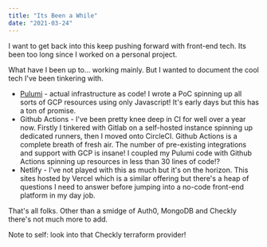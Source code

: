 ```yaml
---
title: "Its Been a While"
date: "2021-03-24"
---
```


I want to get back into this keep pushing forward with front-end tech. Its been too long since I worked on a personal project.

What have I been up to... working mainly. But I wanted to document the cool tech I've been tinkering with.
- [Pulumi](https://www.pulumi.com/) - actual infrastructure as code! I wrote a PoC spinning up all sorts of GCP resources using only Javascript! It's early days but this has a ton of promise.
- Github Actions - I've been pretty knee deep in CI for well over a year now. Firstly I tinkered with Gitlab on a self-hosted instance spinning up dedicated runners, then I moved onto CircleCI. Github Actions is a complete breath of fresh air. The number of pre-existing integrations and support with GCP is insane! I coupled my Pulumi code with Github Actions spinning up resources in less than 30 lines of code!?
- Netlify - I've not played with this as much but it's on the horizon. This sites hosted by Vercel which is a similar offering but there's a heap of questions I need to answer before jumping into a no-code front-end platform in my day job.

That's all folks. Other than a smidge of Auth0, MongoDB and Checkly there's not much more to add.

Note to self: look into that Checkly terraform provider!
